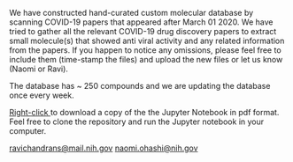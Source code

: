 We have constructed hand-curated custom molecular database by scanning 
COVID-19 papers that appeared after March 01 2020. 
We have tried to gather all the relevant COVID-19 drug discovery papers 
to extract small molecule(s) that showed anti viral activity and any related
information from the papers. If you happen to notice any omissions, please feel free to include them (time-stamp the files) 
and upload the new files or let us know (Naomi or Ravi). 

The database has ~ 250 compounds and we are updating the database once 
every week. 

<a href="COVID19-inhibitors-disruptors.pdf" class="image fit"> Right-click </a> to download a copy of the the Jupyter Notebook in pdf format. Feel free to clone the repository and run the Jupyter notebook in your computer. 

ravichandrans@mail.nih.gov
naomi.ohashi@nih.gov

